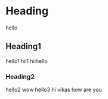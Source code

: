 # Heading
hello

## Heading1
hello1
hii1
hiihello
### Heading2
hello2
wow
hello3
hi vikas how are you
